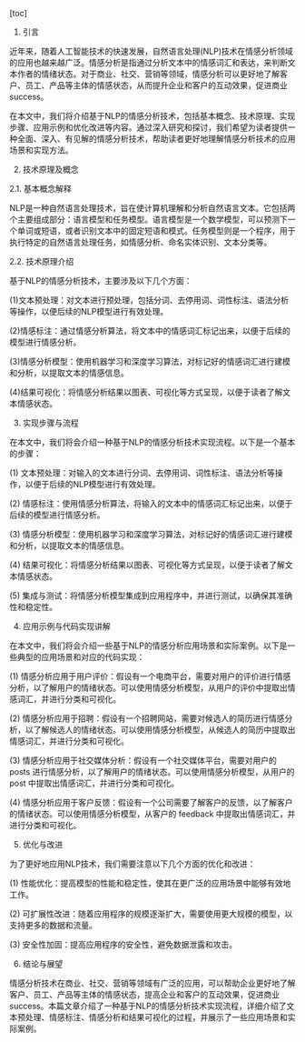 
[toc]                    
                
                
1. 引言

近年来，随着人工智能技术的快速发展，自然语言处理(NLP)技术在情感分析领域的应用也越来越广泛。情感分析是指通过分析文本中的情感词汇和表达，来判断文本作者的情绪状态。对于商业、社交、营销等领域，情感分析可以更好地了解客户、员工、产品等主体的情感状态，从而提升企业和客户的互动效果，促进商业 success。

在本文中，我们将介绍基于NLP的情感分析技术，包括基本概念、技术原理、实现步骤、应用示例和优化改进等内容。通过深入研究和探讨，我们希望为读者提供一种全面、深入、有见解的情感分析技术，帮助读者更好地理解情感分析技术的应用场景和实现方法。

2. 技术原理及概念

2.1. 基本概念解释

NLP是一种自然语言处理技术，旨在使计算机理解和分析自然语言文本。它包括两个主要组成部分：语言模型和任务模型。语言模型是一个数学模型，可以预测下一个单词或短语，或者识别文本中的固定短语和模式。任务模型则是一个程序，用于执行特定的自然语言处理任务，如情感分析、命名实体识别、文本分类等。

2.2. 技术原理介绍

基于NLP的情感分析技术，主要涉及以下几个方面：

(1)文本预处理：对文本进行预处理，包括分词、去停用词、词性标注、语法分析等操作，以便后续的NLP模型进行有效处理。

(2)情感标注：通过情感分析算法，将文本中的情感词汇标记出来，以便于后续的模型进行情感分析。

(3)情感分析模型：使用机器学习和深度学习算法，对标记好的情感词汇进行建模和分析，以提取文本的情感信息。

(4)结果可视化：将情感分析结果以图表、可视化等方式呈现，以便于读者了解文本情感状态。

3. 实现步骤与流程

在本文中，我们将会介绍一种基于NLP的情感分析技术实现流程。以下是一个基本的步骤：

(1) 文本预处理：对输入的文本进行分词、去停用词、词性标注、语法分析等操作，以便于后续的NLP模型进行有效处理。

(2) 情感标注：使用情感分析算法，将输入的文本中的情感词汇标记出来，以便于后续的模型进行情感分析。

(3) 情感分析模型：使用机器学习和深度学习算法，对标记好的情感词汇进行建模和分析，以提取文本的情感信息。

(4) 结果可视化：将情感分析结果以图表、可视化等方式呈现，以便于读者了解文本情感状态。

(5) 集成与测试：将情感分析模型集成到应用程序中，并进行测试，以确保其准确性和稳定性。

4. 应用示例与代码实现讲解

在本文中，我们将会介绍一些基于NLP的情感分析应用场景和实际案例。以下是一些典型的应用场景和对应的代码实现：

(1) 情感分析应用于用户评价：假设有一个电商平台，需要对用户的评价进行情感分析，以了解用户的情绪状态。可以使用情感分析模型，从用户的评价中提取出情感词汇，并进行分类和可视化。

(2) 情感分析应用于招聘：假设有一个招聘网站，需要对候选人的简历进行情感分析，以了解候选人的情绪状态。可以使用情感分析模型，从候选人的简历中提取出情感词汇，并进行分类和可视化。

(3) 情感分析应用于社交媒体分析：假设有一个社交媒体平台，需要对用户的 posts 进行情感分析，以了解用户的情绪状态。可以使用情感分析模型，从用户的 post 中提取出情感词汇，并进行分类和可视化。

(4) 情感分析应用于客户反馈：假设有一个公司需要了解客户的反馈，以了解客户的情绪状态。可以使用情感分析模型，从客户的 feedback 中提取出情感词汇，并进行分类和可视化。

5. 优化与改进

为了更好地应用NLP技术，我们需要注意以下几个方面的优化和改进：

(1) 性能优化：提高模型的性能和稳定性，使其在更广泛的应用场景中能够有效地工作。

(2) 可扩展性改进：随着应用程序的规模逐渐扩大，需要使用更大规模的模型，以支持更多的数据和流量。

(3) 安全性加固：提高应用程序的安全性，避免数据泄露和攻击。

6. 结论与展望

情感分析技术在商业、社交、营销等领域有广泛的应用，可以帮助企业更好地了解客户、员工、产品等主体的情感状态，提高企业和客户的互动效果，促进商业 success。本篇文章介绍了一种基于NLP的情感分析技术实现流程，详细介绍了文本预处理、情感标注、情感分析和结果可视化的过程，并展示了一些应用场景和实际案例。

